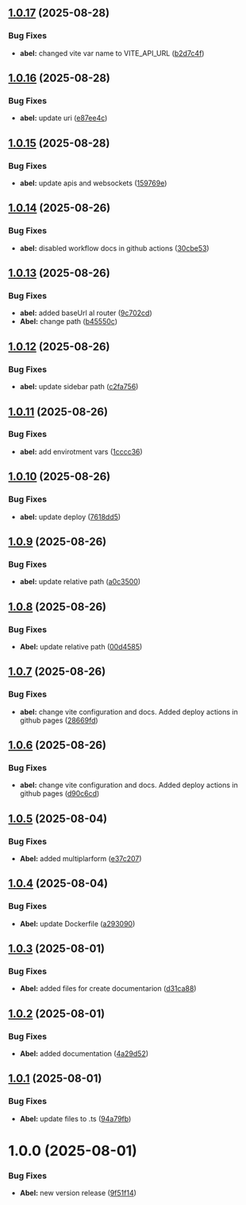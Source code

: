 ## [1.0.17](https://github.com/AbelGRubio/frontend-chat/compare/v1.0.16...v1.0.17) (2025-08-28)


### Bug Fixes

* **abel:** changed vite var name to VITE_API_URL ([b2d7c4f](https://github.com/AbelGRubio/frontend-chat/commit/b2d7c4fdd56c0638e343f7e6787d253447298b24))

## [1.0.16](https://github.com/AbelGRubio/frontend-chat/compare/v1.0.15...v1.0.16) (2025-08-28)


### Bug Fixes

* **abel:** update uri ([e87ee4c](https://github.com/AbelGRubio/frontend-chat/commit/e87ee4c80aa8eea669e8f6c69c7326a3d5705f7a))

## [1.0.15](https://github.com/AbelGRubio/frontend-chat/compare/v1.0.14...v1.0.15) (2025-08-28)


### Bug Fixes

* **abel:** update apis and websockets ([159769e](https://github.com/AbelGRubio/frontend-chat/commit/159769e0c38b5f72e9bb051097363a8c8b791871))

## [1.0.14](https://github.com/AbelGRubio/frontend-chat/compare/v1.0.13...v1.0.14) (2025-08-26)


### Bug Fixes

* **abel:** disabled workflow docs in github actions ([30cbe53](https://github.com/AbelGRubio/frontend-chat/commit/30cbe53ca0c96e84f855e63b90aaea1c6440c1c8))

## [1.0.13](https://github.com/AbelGRubio/frontend-chat/compare/v1.0.12...v1.0.13) (2025-08-26)


### Bug Fixes

* **abel:** added baseUrl al router ([9c702cd](https://github.com/AbelGRubio/frontend-chat/commit/9c702cd3cf969e33581db5c6910a9a32f40de20e))
* **Abel:** change path ([b45550c](https://github.com/AbelGRubio/frontend-chat/commit/b45550c2a5517c46d263fd0933f4e2dc9f5161c7))

## [1.0.12](https://github.com/AbelGRubio/frontend-chat/compare/v1.0.11...v1.0.12) (2025-08-26)


### Bug Fixes

* **abel:** update sidebar path ([c2fa756](https://github.com/AbelGRubio/frontend-chat/commit/c2fa7568aa6f882d1516787d340da576c9e5ff8d))

## [1.0.11](https://github.com/AbelGRubio/frontend-chat/compare/v1.0.10...v1.0.11) (2025-08-26)


### Bug Fixes

* **abel:** add envirotment vars ([1cccc36](https://github.com/AbelGRubio/frontend-chat/commit/1cccc3633e1da14889bd445ce0299f20f5226b82))

## [1.0.10](https://github.com/AbelGRubio/frontend-chat/compare/v1.0.9...v1.0.10) (2025-08-26)


### Bug Fixes

* **abel:** update deploy ([7618dd5](https://github.com/AbelGRubio/frontend-chat/commit/7618dd5dbfcb44d39a1aef3b4db52fd64f52fa99))

## [1.0.9](https://github.com/AbelGRubio/frontend-chat/compare/v1.0.8...v1.0.9) (2025-08-26)


### Bug Fixes

* **abel:** update relative path ([a0c3500](https://github.com/AbelGRubio/frontend-chat/commit/a0c3500b4a59ec610a344c259a0ef39ba7d14132))

## [1.0.8](https://github.com/AbelGRubio/frontend-chat/compare/v1.0.7...v1.0.8) (2025-08-26)


### Bug Fixes

* **Abel:** update relative path ([00d4585](https://github.com/AbelGRubio/frontend-chat/commit/00d4585564a4b570cc8c5dadeedb0252a0618124))

## [1.0.7](https://github.com/AbelGRubio/frontend-chat/compare/v1.0.6...v1.0.7) (2025-08-26)


### Bug Fixes

* **abel:** change vite configuration and docs. Added deploy actions in github pages ([28669fd](https://github.com/AbelGRubio/frontend-chat/commit/28669fda0d9366274b31bc3eb4f5845c71179a9c))

## [1.0.6](https://github.com/AbelGRubio/frontend-chat/compare/v1.0.5...v1.0.6) (2025-08-26)


### Bug Fixes

* **abel:** change vite configuration and docs. Added deploy actions in github pages ([d90c6cd](https://github.com/AbelGRubio/frontend-chat/commit/d90c6cd6774dbee22c2021bf5328b8e7b8430aa1))

## [1.0.5](https://github.com/AbelGRubio/frontend-chat/compare/v1.0.4...v1.0.5) (2025-08-04)


### Bug Fixes

* **Abel:** added multiplarform ([e37c207](https://github.com/AbelGRubio/frontend-chat/commit/e37c207115c48182efa413058e2840095d440262))

## [1.0.4](https://github.com/AbelGRubio/frontend-chat/compare/v1.0.3...v1.0.4) (2025-08-04)


### Bug Fixes

* **Abel:** update Dockerfile ([a293090](https://github.com/AbelGRubio/frontend-chat/commit/a2930908bd1718cc342a589587e0359cd6bc9120))

## [1.0.3](https://github.com/AbelGRubio/frontend-chat/compare/v1.0.2...v1.0.3) (2025-08-01)


### Bug Fixes

* **Abel:** added files for create documentarion ([d31ca88](https://github.com/AbelGRubio/frontend-chat/commit/d31ca889a14975d3dad6621911553649474f3817))

## [1.0.2](https://github.com/AbelGRubio/frontend-chat/compare/v1.0.1...v1.0.2) (2025-08-01)


### Bug Fixes

* **Abel:** added documentation ([4a29d52](https://github.com/AbelGRubio/frontend-chat/commit/4a29d52ba6d84b6f271c91deff5f9c177a08c255))

## [1.0.1](https://github.com/AbelGRubio/frontend-chat/compare/v1.0.0...v1.0.1) (2025-08-01)


### Bug Fixes

* **Abel:** update files to .ts ([94a79fb](https://github.com/AbelGRubio/frontend-chat/commit/94a79fb2b79fd1c18d40ec9eeb8377e87e00aa93))

# 1.0.0 (2025-08-01)


### Bug Fixes

* **Abel:** new version release ([9f51f14](https://github.com/AbelGRubio/frontend-chat/commit/9f51f149b641144c65d432a308a36ead73d5d879))
